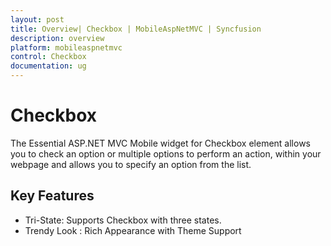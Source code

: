```yaml
---
layout: post
title: Overview| Checkbox | MobileAspNetMVC | Syncfusion
description: overview
platform: mobileaspnetmvc
control: Checkbox
documentation: ug
---
```


# Checkbox

The Essential ASP.NET MVC Mobile widget for Checkbox element allows you to check an option or multiple options to perform an action, within your webpage and allows you to specify an option from the list.

## Key Features

* Tri-State: Supports Checkbox with three states.
* Trendy Look : Rich Appearance with Theme Support
